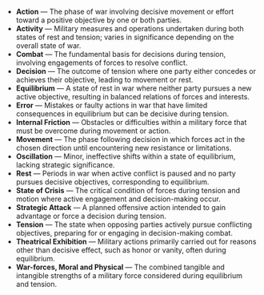 - **Action** — The phase of war involving decisive movement or effort toward a positive objective by one or both parties.  
- **Activity** — Military measures and operations undertaken during both states of rest and tension; varies in significance depending on the overall state of war.  
- **Combat** — The fundamental basis for decisions during tension, involving engagements of forces to resolve conflict.  
- **Decision** — The outcome of tension where one party either concedes or achieves their objective, leading to movement or rest.  
- **Equilibrium** — A state of rest in war where neither party pursues a new active objective, resulting in balanced relations of forces and interests.  
- **Error** — Mistakes or faulty actions in war that have limited consequences in equilibrium but can be decisive during tension.  
- **Internal Friction** — Obstacles or difficulties within a military force that must be overcome during movement or action.  
- **Movement** — The phase following decision in which forces act in the chosen direction until encountering new resistance or limitations.  
- **Oscillation** — Minor, ineffective shifts within a state of equilibrium, lacking strategic significance.  
- **Rest** — Periods in war when active conflict is paused and no party pursues decisive objectives, corresponding to equilibrium.  
- **State of Crisis** — The critical condition of forces during tension and motion where active engagement and decision-making occur.  
- **Strategic Attack** — A planned offensive action intended to gain advantage or force a decision during tension.  
- **Tension** — The state when opposing parties actively pursue conflicting objectives, preparing for or engaging in decision-making combat.  
- **Theatrical Exhibition** — Military actions primarily carried out for reasons other than decisive effect, such as honor or vanity, often during equilibrium.  
- **War-forces, Moral and Physical** — The combined tangible and intangible strengths of a military force considered during equilibrium and tension.
